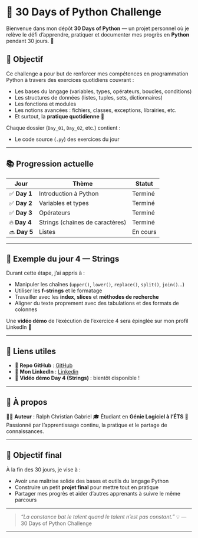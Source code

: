 # 🐍 30 Days of Python Challenge

Bienvenue dans mon dépôt **30 Days of Python** — un projet personnel où je relève le défi d’apprendre, pratiquer et documenter mes progrès en **Python** pendant 30 jours. 🚀

## 🎯 Objectif

Ce challenge a pour but de renforcer mes compétences en programmation Python à travers des exercices quotidiens couvrant :

* Les bases du langage (variables, types, opérateurs, boucles, conditions)
* Les structures de données (listes, tuples, sets, dictionnaires)
* Les fonctions et modules
* Les notions avancées : fichiers, classes, exceptions, librairies, etc.
* Et surtout, la **pratique quotidienne** 💪

Chaque dossier (`Day_01`, `Day_02`, etc.) contient :

* Le code source (`.py`) des exercices du jour

---

## 📚 Progression actuelle

| Jour         | Thème                           | Statut   |
| ------------ | ------------------------------- | -------- |
| ✅ **Day 1**  | Introduction à Python           | Terminé  |
| ✅ **Day 2**  | Variables et types              | Terminé  |
| ✅ **Day 3**  | Opérateurs                      | Terminé  |
| 🔥 **Day 4** | Strings (chaînes de caractères) | Terminé  |
| 🔜 **Day 5** | Listes                          | En cours |

---

## 🧩 Exemple du jour 4 — Strings

Durant cette étape, j’ai appris à :

* Manipuler les chaînes (`upper()`, `lower()`, `replace()`, `split()`, `join()`…)
* Utiliser les **f-strings** et le formatage
* Travailler avec les **index**, **slices** et **méthodes de recherche**
* Aligner du texte proprement avec des tabulations et des formats de colonnes

Une **vidéo démo** de l’exécution de l’exercice 4 sera épinglée sur mon profil LinkedIn 🎥

---

## 🔗 Liens utiles

* 🐙 **Repo GitHub** : [GitHub](https://github.com/ralphgabriel04)
* 💼 **Mon LinkedIn** : [Linkedin](https://www.linkedin.com/in/ralph-christian-gabriel-45092021b/)
* 🎥 **Vidéo démo Day 4 (Strings)** : bientôt disponible !

---

## 🧠 À propos

👨‍💻 **Auteur** : Ralph Christian Gabriel
🎓 Étudiant en **Génie Logiciel à l’ÉTS**
💬 Passionné par l’apprentissage continu, la pratique et le partage de connaissances.

---

## 🏁 Objectif final

À la fin des 30 jours, je vise à :

* Avoir une maîtrise solide des bases et outils du langage Python
* Construire un petit **projet final** pour mettre tout en pratique
* Partager mes progrès et aider d’autres apprenants à suivre le même parcours

---

> *“La constance bat le talent quand le talent n’est pas constant.”* 💡
> — 30 Days of Python Challenge

---
